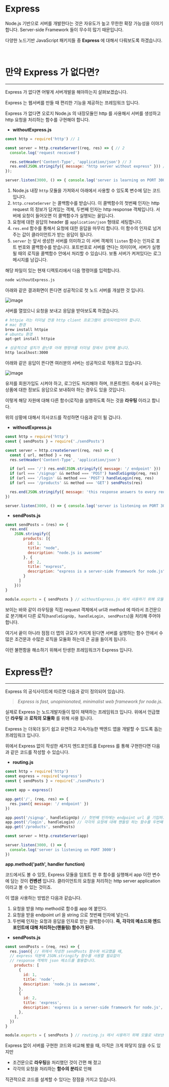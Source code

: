 # Express 

Node.js 기반으로 서버를 개발한다는 것은 자유도가 높고 무한한 확장 가능성을 이야기합니다. 
Server-side Framework 들이 무수히 많기 때문입니다. 

다양한 노드기반 JavaScript 패키지들 중 
**Express** 에 대해서 다뤄보도록 하겠습니다.

<br>

# 만약 Express 가 없다면?

---

Express 가 없다면 어떻게 서버개발을 해야하는지 살펴보겠습니다. 

Express 는 웹서버를 만들 때 편리한 기능을 제공하는 프레임워크 입니다.

Express 가 없다면 오로지 Node.js 의 내장모듈인 http 를 사용해서 서버를 생성하고 http 요청을 처리하는 함수를 구현해야 합니다. 

- **withoutExpress.js**

```jsx
const http = require('http') // 1

const server = http.createServer((req, res) => { // 2
  console.log('request received')

  res.setHeader('Content-Type', 'application/json') // 3
  res.end(JSON.stringify({ message: "http server without express" })) // 4
});

server.listen(3000, () => { console.log('server is learning on PORT 3000')}) // 5
```

1. Node.js 내장 `http` 모듈을 가져와서 아래에서 사용할 수 있도록 변수에 담는 코드입니다.
2. `http.createServer` 는 콜백함수를 받습니다. 이 콜백함수의 첫번째 인자는 http request 의 정보가 담겨있는 객체, 두번째 인자는 http response 객체입니다. 서버에 요청이 들어오면 이 콜백함수가 실행되는 꼴입니다.
3. 요청에 대한 응답의 header 를 `application/json` 형태로 세팅합니다.
4. `res.end` 함수를 통해서 요청에 대한 응답을 마무리 합니다. 이 함수의 인자로 넘겨주는 값이 클라이언트가 받는 응답이 됩니다.
5. `server` 는 앞서 생성한 서버를 의미하고 이 서버 객체의 `listen` 함수는 인자로 포트 번호와 콜백함수를 받습니다. 포트번호로 서버를 연다는 의미이며, 서버가 실행될 때의 로직을 콜백함수 안에서 처리할 수 있습니다. 보통 서버가 켜져있다는 로그 메시지를 남깁니다.

해당 파일이 있는 현재 디렉토리에서 다음 명령어를 입력합니다.

```bash
node withoutExpress.js
```

아래와 같은 결과화면이 뜬다면 성공적으로 첫 노드 서버를 개설한 것 입니다.

![image](https://user-images.githubusercontent.com/65898889/104606927-a0b8a900-56c3-11eb-8628-fd190167195f.png)

서버를 열었으니 요청을 보내고 응답을 받아보도록 하겠습니다. 

```bash
# httpie 라는 터미널 전용 http client 프로그램이 설치되어있어야 합니다. 
# mac 환경
brew install httpie
# ubuntu 환경 
apt-get install httpie

# 성공적으로 설치가 끝난후 아래 명령어를 터미널 창에서 입력해 봅니다.
http localhost:3000 
```

아래와 같은 응답이 뜬다면 여러분의 서버는 성공적으로 작동하고 있습니다.

![image](https://user-images.githubusercontent.com/65898889/104606746-6c44ed00-56c3-11eb-8c06-d9a2aa1fb319.png)


유저를 회원가입도 시켜야 하고, 로그인도 처리해야 하며, 프론트엔드 측에서 요구하는 상품에 대한 정보도 응답으로 보내줘야 하는 경우도 있을 것입니다.

이렇게 해당 자원에 대해 다른 함수(로직)을 실행하도록 하는 것을 **라우팅** 이라고 합니다.

위의 상황에 대해서 의사코드를 작성하면 다음과 같이 될 겁니다. 

- **withoutExpress.js**

```jsx
const http = require('http')
const { sendPosts } = require('./sendPosts')

const server = http.createServer((req, res) => {
  const { url, method } = req
  res.setHeader('Content-Type', 'application/json')

  if (url === '/') res.end(JSON.stringify({ message: '/ endpoint' }))
  if (url === '/signup' && method === 'POST') handleSignUp(req, res)
  if (url === '/login' && method === 'POST') handleLogin(req, res)
  if (url === '/products' && method === 'GET') sendPosts(res)

  res.end(JSON.stringify({ message: 'this response answers to every request' }))
})

server.listen(3000, () => { console.log('server is listening on PORT 3000')})
```

- **sendPosts.js**

```jsx
const sendPosts = (res) => {
  res.end(
	JSON.stringify({ 
		products: [{
	      id: 1,
	      title: "node",
	      description: "node.js is awesome"
	    }, {
	      id: 2,
	      title: "express",
	      description: "express is a server-side framework for node.js"
	    }
	  ]
	}))
}

module.exports = { sendPosts } // withoutExpress.js 에서 사용하기 위해 모듈로 내보낸다.
```

보이는 바와 같이 라우팅을 직접 request 객체에서 url과 method 에 따라서 조건문으로 분기해서 다른 로직(`handleSignUp, handleLogin, sendPosts`)을 처리해 주어야 합니다. 

여기서 끝이 아니라 점점 더 앱의 규모가 커지게 된다면
서버를 실행하는 함수 안에서 수많은 조건문과 수많은 로직을 모듈화 하는데 큰 공을 들이게 됩니다. 

이런 불편함을 해소하기 위해서 탄생한 프레임워크가 Express 입니다.
<br>

# Express란?

---

Express 의 공식사이트에 따르면 다음과 같이 정의되어 있습니다.

> *Express is fast, unopinionated, minimalist web framework for node.js.*

실제로 Express 는 노드개발자들이 많이 채택하는 프레임워크 입니다. 
위에서 언급했던 **라우팅** 과 **로직의** **모듈화** 를 위해 사용 됩니다.

Express 는 더욱더 읽기 쉽고 유연하고 지속가능한 백엔드 앱을 개발할 수 있도록 돕는 프레임워크 입니다.

위에서 Express 없이 작성한 세가지 엔드포인트를 Express 를 통해 구현한다면 다음과 같은 코드를 작성할 수 있습니다. 

- **routing.js**

```jsx
const http = require('http')
const express = require('express')
const { sendPosts } = require('./sendPosts')

const app = express()

app.get('/', (req, res) => {
  res.json({ message: '/ endpoint' })
})

app.post('/signup', handleSignUp) // 첫번째 인자에는 endpoint url 을 기입하고,
app.post('/login', handleLogin) // 각각의 요청에 대해 핸들링 하는 함수를 두번째 인자로 넣습니다.
app.get('/products', sendPosts)

const server = http.createServer(app)

server.listen(3000, () => {
  console.log('server is listening on PORT 3000')
})
```

**app.method('path', handler function)**

코드에서도 볼 수 있듯, 
Express 모듈을 임포트 한 후 함수를 실행해서 app 이란 변수에 담는 것이 **컨벤션** 입니다.
클라이언트의 요청을 처리하는 http server application 이라고 볼 수 있는 것이죠. 

이 앱을 사용하는 방법은 다음과 같습니다.

1. 요청을 받을 http method로 함수를 app 에 붙인다.
2. 요청을 받을 endpoint url 을 string 으로 첫번째 인자에 넣는다.
3. 두번째 인자는 요청과 응답을 인자로 받는 콜백함수이다. 
**즉, 각각의 메소드와 엔드포인트에 대해 처리하는(핸들링) 함수가 된다.** 
- **sendPosts.js**

```jsx
const sendPosts = (req, res) => {
  res.json({ // 위에서 작성한 sendPosts 함수와 비교했을 때,
  // express 덕분에 JSON.stringify 함수를 사용할 필요없이
  // response 객체의 json 메소드를 활용합니다.
    products: [
      {
        id: 1,
        title: 'node',
        description: 'node.js is awesome',
      },
      {
        id: 2,
        title: 'express',
        description: 'express is a server-side framework for node.js',
      },
    ],
  })
}

module.exports = { sendPosts } // routing.js 에서 사용하기 위해 모듈로 내보낸다.
```

Express 없이 서버를 구현한 코드와 비교해 봤을 때, 아직은 크게 와닿지 않을 수도 있지만

- 조건문으로 **라우팅**을 처리했던 것이 간편 해 졌고
- 각각의 요청을 처리하는 **함수의 분리**로 인해

직관적으로 코드를 설계할 수 있다는 장점을 가지고 있습니다.